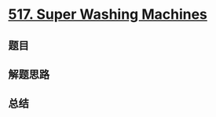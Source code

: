 # [517. Super Washing Machines](https://leetcode.com/problems/super-washing-machines/)

## 题目


## 解题思路


## 总结


